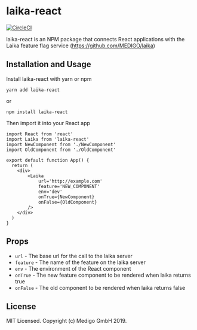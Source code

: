 # laika-react

[![CircleCI](https://circleci.com/gh/MEDIGO/laika-react.svg?style=svg)](https://circleci.com/gh/MEDIGO/laika-react)

laika-react is an NPM package that connects React applications with the Laika feature flag service (https://github.com/MEDIGO/laika)

## Installation and Usage

Install laika-react with yarn or npm

```
yarn add laika-react
```

or

```
npm install laika-react
```

Then import it into your React app

```
import React from 'react'
import Laika from 'laika-react'
import NewComponent from './NewComponent'
import OldComponent from './OldComponent'

export default function App() {
  return (
    <div>
        <Laika
            url='http://example.com'
            feature='NEW_COMPONENT'
            env='dev'
            onTrue={NewComponent}
            onFalse={OldComponent}
        />
    </div>
  )
}
```

## Props

- `url` - The base url for the call to the laika server
- `feature` - The name of the feature on the laika server
- `env` - The environment of the React component
- `onTrue` - The new feature component to be rendered when laika returns true
- `onFalse` - The old component to be rendered when laika returns false

## License

MIT Licensed. Copyright (c) Medigo GmbH 2019.
